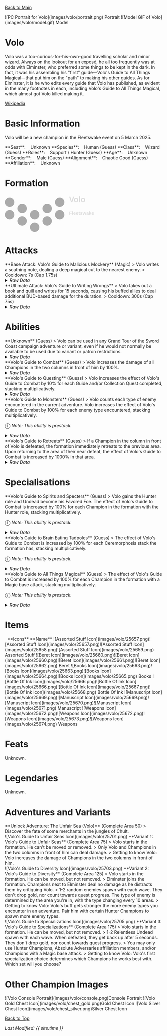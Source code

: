 [Back to Main](index.md)

<span class="championPortraitsRow">
    <span class="championPortraitsColumn">
        <span class="championPortraitsImage">
            ![PC Portrait for Volo](images/volo/portrait.png)
        </span>
        <span>
        Portrait
        </span>
    </span>
    <span class="championPortraitsColumn">
        <span class="championPortraitsImage">
            ![Model GIF of Volo](images/volo/model.gif)
        </span>
        <span>
        Model
        </span>
    </span>
</span>

# Volo

Volo was a too-curious-for-his-own-good travelling scholar and minor wizard. Always on the lookout for an exposé, he all too frequently was at odds with Elminster, who preferred some things to be kept in the dark. In fact, it was his assembling his "first" guide—Volo's Guide to All Things Magical—that put him on the "path" to making his other guides. As for Elminster, it is he who edits every guide that Volo has published, as evident in the many footnotes in each, including Volo's Guide to All Things Magical, which almost got Volo killed making it.

[Wikipedia](https://en.wikipedia.org/wiki/Volothamp_Geddarm/)

# Basic Information

Volo will be a new champion in the Fleetswake event on 5 March 2025.

<span class="champStatsTableColumn">
    <span class="champStatsTableRow">
        <span class="champStatsTableInfoHeader">
            <span style="margin-right:4px;">**Seat**:</span>
        </span>
        <span class="champStatsTableInfoSmall">
            <span style="margin-left:8px;">Unknown</span>
        </span>
    </span>
    <span class="champStatsTableRow">
        <span class="champStatsTableInfoHeader">
            <span style="margin-right:4px;">**Species**:</span>
        </span>
        <span class="champStatsTableInfoSmall">
            <span style="margin-left:8px;">Human (Guess)</span>
        </span>
    </span>
    <span class="champStatsTableRow">
        <span class="champStatsTableInfoHeader">
            <span style="margin-right:4px;">**Class**:</span>
        </span>
        <span class="champStatsTableInfoSmall">
            <span style="margin-left:8px;">Wizard (Guess)</span>
        </span>
    </span>
    <span class="champStatsTableRow">
        <span class="champStatsTableInfoHeader">
            <span style="margin-right:4px;">**Roles**:</span>
        </span>
        <span class="champStatsTableInfoSmall">
            <span style="margin-left:8px;">Support / Hunter (Guess)</span>
        </span>
    </span>
    <span class="champStatsTableRow">
        <span class="champStatsTableInfoHeader">
            <span style="margin-right:4px;">**Age**:</span>
        </span>
        <span class="champStatsTableInfoSmall">
            <span style="margin-left:8px;">Unknown</span>
        </span>
    </span>
    <span class="champStatsTableRow">
        <span class="champStatsTableInfoHeader">
            <span style="margin-right:4px;">**Gender**:</span>
        </span>
        <span class="champStatsTableInfoSmall">
            <span style="margin-left:8px;">Male (Guess)</span>
        </span>
    </span>
    <span class="champStatsTableRow">
        <span class="champStatsTableInfoHeader">
            <span style="margin-right:4px;">**Alignment**:</span>
        </span>
        <span class="champStatsTableInfoSmall">
            <span style="margin-left:8px;">Chaotic Good (Guess)</span>
        </span>
    </span>
    <span class="champStatsTableRow">
        <span class="champStatsTableInfoHeader">
            <span style="margin-right:4px;">**Affiliation**:</span>
        </span>
        <span class="champStatsTableInfoSmall">
            <span style="margin-left:8px;">Unknown</span>
        </span>
    </span>
</span>

# Formation

<span class="formationBorder">
    <svg xmlns="http://www.w3.org/2000/svg" id="Volo" fill="#aaa" data-formationName="Volo" data-campaignName="Fleetswake" width="290" height="120"><circle cx="175" cy="25" r="15"/><circle cx="175" cy="65" r="15"/><circle cx="135" cy="45" r="15"/><circle cx="135" cy="85" r="15"/><circle cx="95" cy="65" r="15"/><circle cx="95" cy="105" r="15"/><circle cx="55" cy="45" r="15"/><circle cx="55" cy="85" r="15"/><circle cx="15" cy="25" r="15"/><circle cx="15" cy="65" r="15"/><text x="205" y="25" fill="#dcdcdc" font-size="25" font-family="Arial" font-weight="bold">Volo</text><text x="205" y="65" fill="#dcdcdc" font-size="15" font-family="Arial" font-weight="bold">Fleetswake</text></svg>
</span>

# Attacks

<div markdown="1" class="abilityBorder"><div markdown="1" class="abilityBorderInner">
**Base Attack: Volo's Guide to Malicious Mockery** (Magic)
> Volo writes a scathing note, dealing a deep magical cut to the nearest enemy.  
> Cooldown: 7s (Cap 1.75s)
<details><summary><em>Raw Data</em></summary>
<p>
<pre>
{
    "id": 836,
    "name": "Volo's Guide to Malicious Mockery",
    "description": "Volo writes a scathing note, dealing a deep magical cut to the nearest enemy.",
    "long_description": "",
    "graphic_id": 0,
    "target": "front",
    "num_targets": 1,
    "aoe_radius": 0,
    "damage_modifier": 1,
    "cooldown": 7,
    "animations": [
        {
            "type": "ranged_attack",
            "shoot_frame": 14,
            "projectile": "magic_hit",
            "graphic_id": 9534
        }
    ],
    "tags": [
        "ranged"
    ],
    "damage_types": [
        "magic"
    ]
}
</pre>
</p>
</details>
</div></div>

<div markdown="1" class="abilityBorder"><div markdown="1" class="abilityBorderInner">
**Ultimate Attack: Volo's Guide to Writing Wrongs**
> Volo takes out a book and quill and writes for 15 seconds, causing his buffed allies to deal additional BUD-based damage for the duration.  
> Cooldown: 300s (Cap 75s)
<details><summary><em>Raw Data</em></summary>
<p>
<pre>
{
    "id": 837,
    "name": "Volo's Guide to Writing Wrongs",
    "description": "Volo causes his buffed allies to deal additional BUD-based damage for 15 seconds.",
    "long_description": "Volo takes out a book and quill and writes for 15 seconds, causing his buffed allies to deal additional BUD-based damage for the duration.",
    "graphic_id": 25743,
    "target": "front",
    "num_targets": 1,
    "aoe_radius": 0,
    "damage_modifier": 0.03,
    "cooldown": 300,
    "animations": [
        {
            "type": "ultimate_attack",
            "ultimate": "volo",
            "no_damage_display": true
        }
    ],
    "tags": [
        "ultimate"
    ],
    "damage_types": []
}
</pre>
</p>
</details>
</div></div>

# Abilities

<div markdown="1" class="abilityBorder"><div markdown="1" class="abilityBorderInner">
**Unknown** (Guess)
> Volo can be used in any Grand Tour of the Sword Coast campaign adventure or variant, even if he would not normally be available to be used due to variant or patron restrictions.
<details><summary><em>Raw Data</em></summary>
<p>
<pre>
{
    "id": 2230,
    "flavour_text": "",
    "description": {
        "desc": "Volo can be used in any Grand Tour of the Sword Coast campaign adventure or variant, even if he would not normally be available to be used due to variant or patron restrictions."
    },
    "effect_keys": [
        {
            "effect_string": "do_nothing"
        }
    ],
    "requirements": "",
    "graphic_id": 0,
    "large_graphic_id": 0,
    "properties": {
        "is_formation_ability": true,
        "formation_circle_icon": false,
        "owner_use_outgoing_description": true
    }
}
</pre>
</p>
</details>
</div></div>

<div markdown="1" class="abilityBorder"><div markdown="1" class="abilityBorderInner">
**Volo's Guide to Combat** (Guess)
> Volo increases the damage of all Champions in the two columns in front of him by 100%.
<details><summary><em>Raw Data</em></summary>
<p>
<pre>
{
    "id": 2231,
    "flavour_text": "",
    "description": {
        "desc": "Volo increases the damage of all Champions in the two columns in front of him by $amount%."
    },
    "effect_keys": [
        {
            "effect_string": "hero_dps_multiplier_mult,100",
            "targets": [
                "next_two_col"
            ]
        }
    ],
    "requirements": "",
    "graphic_id": 25729,
    "large_graphic_id": 25722,
    "properties": {
        "is_formation_ability": true,
        "formation_circle_icon": true,
        "owner_use_outgoing_description": true,
        "indexed_effect_properties": true,
        "per_effect_index_bonuses": true,
        "default_bonus_index": 0
    }
}
</pre>
</p>
</details>
</div></div>

<div markdown="1" class="abilityBorder"><div markdown="1" class="abilityBorderInner">
**Volo's Guide to Questing** (Guess)
> Volo increases the effect of Volo's Guide to Combat by 10% for each Guide and/or Collection Quest completed, stacking multiplicatively.
<details><summary><em>Raw Data</em></summary>
<p>
<pre>
{
    "id": 2232,
    "flavour_text": "",
    "description": {
        "desc": "Volo increases the effect of Volo's Guide to Combat by $amount% for each Guide and/or Collection Quest completed, stacking multiplicatively."
    },
    "effect_keys": [
        {
            "effect_string": "pre_stack,10",
            "off_when_benched": true
        },
        {
            "effect_string": "buff_upgrade,0,16550",
            "amount_expr": "upgrade_amount(16551,0)",
            "amount_func": "mult",
            "stack_func": "per_hero_attribute",
            "post_process_expr": "collection_quests_completed",
            "amount_updated_listeners": [
                "slot_changed",
                "collection_and_guide_quest_changed"
            ],
            "show_bonus": true,
            "off_when_benched": true
        }
    ],
    "requirements": "",
    "graphic_id": 25731,
    "large_graphic_id": 25724,
    "properties": {
        "is_formation_ability": true,
        "formation_circle_icon": false,
        "owner_use_outgoing_description": true,
        "indexed_effect_properties": true,
        "per_effect_index_bonuses": true,
        "default_bonus_index": 1
    }
}
</pre>
</p>
</details>
</div></div>

<div markdown="1" class="abilityBorder"><div markdown="1" class="abilityBorderInner">
**Volo's Guide to Monsters** (Guess)
> Volo counts each type of enemy encountered in the current adventure. Volo increases the effect of Volo's Guide to Combat by 100% for each enemy type encountered, stacking multiplicatively.

<span style="font-size:1.2em;">ⓘ</span> *Note: This ability is prestack.*
<details><summary><em>Raw Data</em></summary>
<p>
<pre>
{
    "id": 2233,
    "flavour_text": "",
    "description": {
        "pre": "Volo counts each type of enemy encountered in the current adventure. Volo increases the effect of Volo's Guide to Combat by $amount% for each enemy type encountered, stacking multiplicatively.",
        "conditions": [
            {
                "condition": "not static_desc",
                "desc": "^^Encountered Monster Types: $volo_encountered_monster_tags"
            }
        ]
    },
    "effect_keys": [
        {
            "effect_string": "pre_stack,100"
        },
        {
            "effect_string": "buff_upgrade,0,16550",
            "amount_expr": "upgrade_amount(16552,0)",
            "stacks_on_trigger": "will_stack_manually",
            "stacks_multiply": true,
            "show_bonus": true
        },
        {
            "effect_string": "volo_guide_to_monsters",
            "buff_effect_key_index": 1
        }
    ],
    "requirements": "",
    "graphic_id": 25730,
    "large_graphic_id": 25723,
    "properties": {
        "is_formation_ability": true,
        "formation_circle_icon": false,
        "owner_use_outgoing_description": true,
        "indexed_effect_properties": true,
        "per_effect_index_bonuses": true,
        "default_bonus_index": 0
    }
}
</pre>
</p>
</details>
</div></div>

<div markdown="1" class="abilityBorder"><div markdown="1" class="abilityBorderInner">
**Volo's Guide to Retreats** (Guess)
> If a Champion in the column in front of Volo is defeated, the formation immediately retreats to the previous area. Upon returning to the area of their near defeat, the effect of Volo's Guide to Combat is increased by 1000% in that area.
<details><summary><em>Raw Data</em></summary>
<p>
<pre>
{
    "id": 2234,
    "flavour_text": "",
    "description": {
        "pre": "If a Champion in the column in front of Volo is defeated, the formation immediately retreats to the previous area. Upon returning to the area of their near defeat, the effect of Volo's Guide to Combat is increased by $amount___2% in that area.",
        "conditions": [
            {
                "condition": "not static_desc",
                "desc": "^^Active Area: $volo_buffed_area"
            }
        ]
    },
    "effect_keys": [
        {
            "effect_string": "volo_guide_to_rapid_retreats",
            "buff_effect_key_index": 1
        },
        {
            "effect_string": "buff_upgrade,1000,16550",
            "show_bonus": true,
            "apply_manually": true
        }
    ],
    "requirements": "",
    "graphic_id": 25732,
    "large_graphic_id": 25725,
    "properties": {
        "is_formation_ability": true,
        "formation_circle_icon": false,
        "owner_use_outgoing_description": true,
        "indexed_effect_properties": true,
        "per_effect_index_bonuses": true,
        "default_bonus_index": 0
    }
}
</pre>
</p>
</details>
</div></div>

# Specialisations

<div markdown="1" class="abilityBorder"><div markdown="1" class="abilityBorderInner">
**Volo's Guide to Spirits and Specters** (Guess)
> Volo gains the Hunter role and Undead become his Favored Foe. The effect of Volo's Guide to Combat is increased by 100% for each Champion in the formation with the Hunter role, stacking multiplicatively.

<span style="font-size:1.2em;">ⓘ</span> *Note: This ability is prestack.*
<details><summary><em>Raw Data</em></summary>
<p>
<pre>
{
    "id": 2235,
    "flavour_text": "",
    "description": {
        "desc": "Volo gains the Hunter role and Undead become his Favored Foe. The effect of Volo's Guide to Combat is increased by $amount% for each Champion in the formation with the Hunter role, stacking multiplicatively."
    },
    "effect_keys": [
        {
            "effect_string": "pre_stack,100",
            "off_when_benched": true
        },
        {
            "effect_string": "favored_foe,undead",
            "off_when_benched": true
        },
        {
            "effect_string": "add_hero_tags,0,hunter",
            "off_when_benched": true
        },
        {
            "effect_string": "buff_upgrade,100,16550",
            "amount_expr": "upgrade_amount(16554,0)",
            "amount_func": "mult",
            "stack_func": "per_hero_attribute",
            "per_hero_expr": "HasTag(`hunter`)",
            "amount_updated_listeners": [
                "slot_changed",
                "hero_tags_changed",
                "upgrade_unlocked"
            ],
            "show_bonus": true,
            "off_when_benched": true
        }
    ],
    "requirements": "",
    "graphic_id": 0,
    "large_graphic_id": 0,
    "properties": {
        "is_formation_ability": true,
        "formation_circle_icon": false,
        "owner_use_outgoing_description": true,
        "indexed_effect_properties": true,
        "per_effect_index_bonuses": true,
        "default_bonus_index": 0,
        "spec_option_post_apply_info": "Hunter Champions: $num_stacks___4"
    }
}
</pre>
</p>
</details>
</div></div>

<div markdown="1" class="abilityBorder"><div markdown="1" class="abilityBorderInner">
**Volo's Guide to Brain Eating Tadpoles** (Guess)
> The effect of Volo's Guide to Combat is increased by 100% for each Ceremorphosis stack the formation has, stacking multiplicatively.

<span style="font-size:1.2em;">ⓘ</span> *Note: This ability is prestack.*
<details><summary><em>Raw Data</em></summary>
<p>
<pre>
{
    "id": 2236,
    "flavour_text": "",
    "description": {
        "desc": "The effect of Volo's Guide to Combat is increased by $amount% for each Ceremorphosis stack the formation has, stacking multiplicatively."
    },
    "effect_keys": [
        {
            "effect_string": "pre_stack,100",
            "off_when_benched": true
        },
        {
            "effect_string": "buff_upgrade,100,16550",
            "amount_expr": "upgrade_amount(16555,0)",
            "amount_func": "mult",
            "stack_func": "per_ceremorphosis_stacks",
            "amount_updated_listeners": [
                "slot_changed",
                "feat_changed",
                "upgrade_unlocked",
                "effect_key_changed"
            ],
            "changing_effect_keys": [
                "ceremorphosis_stacks_mult"
            ],
            "show_bonus": true,
            "off_when_benched": true
        }
    ],
    "requirements": "",
    "graphic_id": 0,
    "large_graphic_id": 0,
    "properties": {
        "is_formation_ability": true,
        "formation_circle_icon": false,
        "owner_use_outgoing_description": true,
        "indexed_effect_properties": true,
        "per_effect_index_bonuses": true,
        "default_bonus_index": 0,
        "spec_option_post_apply_info": "Ceremorphosis Stacks: $num_stacks___2"
    }
}
</pre>
</p>
</details>
</div></div>

<div markdown="1" class="abilityBorder"><div markdown="1" class="abilityBorderInner">
**Volo's Guide to All Things Magical** (Guess)
> The effect of Volo's Guide to Combat is increased by 100% for each Champion in the formation with a Magic base attack, stacking multiplicatively.

<span style="font-size:1.2em;">ⓘ</span> *Note: This ability is prestack.*
<details><summary><em>Raw Data</em></summary>
<p>
<pre>
{
    "id": 2237,
    "flavour_text": "",
    "description": {
        "desc": "The effect of Volo's Guide to Combat is increased by $amount% for each Champion in the formation with a Magic base attack, stacking multiplicatively."
    },
    "effect_keys": [
        {
            "effect_string": "pre_stack,100",
            "off_when_benched": true
        },
        {
            "effect_string": "buff_upgrade,100,16550",
            "amount_expr": "upgrade_amount(16556,0)",
            "amount_func": "mult",
            "stack_func": "per_hero_attribute",
            "per_hero_expr": "HasAttackDamageType(`magic`)",
            "amount_updated_listeners": [
                "slot_changed",
                "feat_changed",
                "upgrade_unlocked",
                "attack_changed"
            ],
            "show_bonus": true,
            "off_when_benched": true
        }
    ],
    "requirements": "",
    "graphic_id": 0,
    "large_graphic_id": 0,
    "properties": {
        "is_formation_ability": true,
        "formation_circle_icon": false,
        "owner_use_outgoing_description": true,
        "indexed_effect_properties": true,
        "per_effect_index_bonuses": true,
        "default_bonus_index": 0,
        "spec_option_post_apply_info": "Qualified Champions: $num_stacks___2"
    }
}
</pre>
</p>
</details>
</div></div>

# Items

<span class="itemTableColumn">
    <span class="itemTableRowHeader">
        <span class="itemTableIcon">
            <span style="margin-left:8px;">**Icons**</span>
        </span>
        <span class="itemTableNameSmall">
            **Name**
        </span>
    </span>
    <span class="itemTableRow">
        <span class="itemTableIcon">
            <span class="itemTableIcon1">![Assorted Stuff Icon](images/volo/25657.png)</span><span class="itemTableIcon2">![Assorted Stuff Icon](images/volo/25657.png)</span><span class="itemTableIcon3">![Assorted Stuff Icon](images/volo/25658.png)</span><span class="itemTableIcon4">![Assorted Stuff Icon](images/volo/25659.png)</span>
        </span>
        <span class="itemTableNameSmall">
            Assorted Stuff
        </span>
    </span>
    <span class="itemTableRow">
        <span class="itemTableIcon">
            <span class="itemTableIcon1">![Beret Icon](images/volo/25660.png)</span><span class="itemTableIcon2">![Beret Icon](images/volo/25660.png)</span><span class="itemTableIcon3">![Beret Icon](images/volo/25661.png)</span><span class="itemTableIcon4">![Beret Icon](images/volo/25662.png)</span>
        </span>
        <span class="itemTableNameSmall">
            Beret
        </span>
    </span>
    <span class="itemTableRow">
        <span class="itemTableIcon">
            <span class="itemTableIcon1">![Books Icon](images/volo/25663.png)</span><span class="itemTableIcon2">![Books Icon](images/volo/25663.png)</span><span class="itemTableIcon3">![Books Icon](images/volo/25664.png)</span><span class="itemTableIcon4">![Books Icon](images/volo/25665.png)</span>
        </span>
        <span class="itemTableNameSmall">
            Books
        </span>
    </span>
    <span class="itemTableRow">
        <span class="itemTableIcon">
            <span class="itemTableIcon1">![Bottle Of Ink Icon](images/volo/25666.png)</span><span class="itemTableIcon2">![Bottle Of Ink Icon](images/volo/25666.png)</span><span class="itemTableIcon3">![Bottle Of Ink Icon](images/volo/25667.png)</span><span class="itemTableIcon4">![Bottle Of Ink Icon](images/volo/25668.png)</span>
        </span>
        <span class="itemTableNameSmall">
            Bottle Of Ink
        </span>
    </span>
    <span class="itemTableRow">
        <span class="itemTableIcon">
            <span class="itemTableIcon1">![Manuscript Icon](images/volo/25669.png)</span><span class="itemTableIcon2">![Manuscript Icon](images/volo/25669.png)</span><span class="itemTableIcon3">![Manuscript Icon](images/volo/25670.png)</span><span class="itemTableIcon4">![Manuscript Icon](images/volo/25671.png)</span>
        </span>
        <span class="itemTableNameSmall">
            Manuscript
        </span>
    </span>
    <span class="itemTableRow">
        <span class="itemTableIcon">
            <span class="itemTableIcon1">![Weapons Icon](images/volo/25672.png)</span><span class="itemTableIcon2">![Weapons Icon](images/volo/25672.png)</span><span class="itemTableIcon3">![Weapons Icon](images/volo/25673.png)</span><span class="itemTableIcon4">![Weapons Icon](images/volo/25674.png)</span>
        </span>
        <span class="itemTableNameSmall">
            Weapons
        </span>
    </span>
</span>

# Feats

Unknown.

# Legendaries

Unknown.

# Adventures and Variants

<div markdown="1" class="abilityBorder"><div markdown="1" class="abilityBorderInner">
**Unlock Adventure: The Unfair Sea (Volo)** (Complete Area 50)
> Discover the fate of some merchants in the jungles of Chult.
</div></div>
<div markdown="1" class="abilityBorder"><div markdown="1" class="abilityBorderInner">
![Volo's Guide to Unfair Seas Icon](images/volo/25701.png) **Variant 1: Volo's Guide to Unfair Seas** (Complete Area 75)
> Volo starts in the formation. He can't be moved or removed.  
> Only Volo and Champions in the two columns in front of him can deal damage.  
> Getting to know Volo: Volo increases the damage of Champions in the two columns in front of him.
</div></div>
<div markdown="1" class="abilityBorder"><div markdown="1" class="abilityBorderInner">
![Volo's Guide to Diversity Icon](images/volo/25703.png) **Variant 2: Volo's Guide to Diversity** (Complete Area 125)
> Volo starts in the formation. He can be moved, but not removed.  
> Elminster joins the formation. Champions next to Elminster deal no damage as he distracts them by critiquing Volo.  
> 1-2 random enemies spawn with each wave. They don't drop gold, nor count towards quest progress. The type of enemy is determined by the area you're in, with the type changing every 10 areas.  
> Getting to know Volo: Volo's buff gets stronger the more enemy types you encounter in an adventure. Pair him with certain Hunter Champions to spawn more enemy types.
</div></div>
<div markdown="1" class="abilityBorder"><div markdown="1" class="abilityBorderInner">
![Volo's Guide to Specializations Icon](images/volo/25705.png) **Variant 3: Volo's Guide to Specializations** (Complete Area 175)
> Volo starts in the formation. He can be moved, but not removed.  
> 1-2 Relentless Undead spawn with each wave. When defeated, they get back up after 5 seconds. They don't drop gold, nor count towards quest progress.   
> You may only use Hunter Champions, Absolute Adversaries affiliation members, and/or Champions with a Magic base attack.  
> Getting to know Volo: Volo's first specialization choice determines which Champions he works best with. Which set will you choose?
</div></div>

# Other Champion Images

<span class="championImagesColumn">
    <span class="championImagesRow">
        <span class="championImagesPortrait">
            ![Volo Console Portrait](images/volo/console.png)Console Portrait
        </span>
    </span>
    <span class="championImagesRow">
        <span class="championImagesChests">
            ![Volo Gold Chest Icon](images/volo/chest_gold.png)Gold Chest Icon
        </span>
        <span class="championImagesChests">
            ![Volo Silver Chest Icon](images/volo/chest_silver.png)Silver Chest Icon
        </span>
    </span>
</span>

[Back to Top](#top)

*Last Modified: {{ site.time }}*